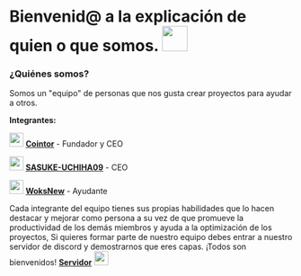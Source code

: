 # Bienvenid@ a la explicación de quien o que somos. <img src="https://cdn.discordapp.com/emojis/797842083817062421.gif?v=1" width="45px">

### ¿Quiénes somos?

Somos un "equipo" de personas que nos gusta crear proyectos para ayudar a otros. 

**Integrantes:**

<img src="https://cdn.discordapp.com/emojis/864313776051191848.png?v=1" width="25px"> [**Cointor**](https://www.cointor.cf/) - Fundador y CEO

<img src="https://images-ext-2.discordapp.net/external/sgtzZyL4bed2huv4972xevf0YHtYWNmu6aWq7AccVj0/%3Fsize%3D1024/https/cdn.discordapp.com/avatars/753769842506727504/a_9d45ca9f9337189b37897003fb9ce4be.gif" width="25px"> [**SASUKE-UCHIHA09**](https://github.com/SASUKE-UCHIHA09) - CEO

<img src="https://cdn.discordapp.com/emojis/797842083817062421.gif?v=1" width="25px"> [**WoksNew**](https://github.com/WoksNew) - Ayudante


Cada integrante del equipo tienes sus propias habilidades que lo hacen destacar y mejorar como persona a su vez de que promueve la productividad de los demás miembros y ayuda a la optimización de los proyectos, Si quieres formar parte de nuestro equipo debes entrar a nuestro servidor de discord y demostrarnos que eres capas. ¡Todos son bienvenidos! [**Servidor**](https://www.cointor.cf/discord.html) <img src="https://cdn.discordapp.com/emojis/771789194099949608.gif?v=1" width="25px">
